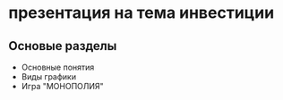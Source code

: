 # презентация на тема инвестиции

## Основые разделы 
* Основные понятия
* Виды графики
* Игра "МОНОПОЛИЯ"